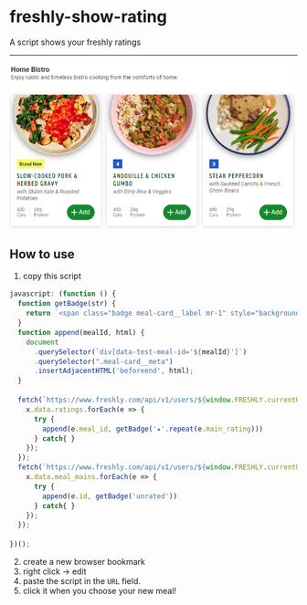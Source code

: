 # freshly-show-rating
A script shows your freshly ratings

---

![screenshot](freshly.png)

## How to use

1. copy this script 

```javascript
javascript: (function () {
  function getBadge(str) {
    return `<span class="badge meal-card__label mr-1" style="background-color: #2256cd">${str}</span>`
  }
  function append(mealId, html) {
    document
      .querySelector(`div[data-test-meal-id='${mealId}']`)
      .querySelector(".meal-card__meta")
      .insertAdjacentHTML('beforeend', html);
  }

  fetch(`https://www.freshly.com/api/v1/users/${window.FRESHLY.currentUser.id}/ratings`).then(x => x.json()).then(x => {
    x.data.ratings.forEach(e => {
      try {
        append(e.meal_id, getBadge('★'.repeat(e.main_rating)))
      } catch{ }
    });
  });
  fetch(`https://www.freshly.com/api/v1/users/${window.FRESHLY.currentUser.id}/unrated_meals`).then(x => x.json()).then(x => {
    x.data.meal_mains.forEach(e => {
      try {
        append(e.id, getBadge('unrated'))
      } catch{ }
    });
  });

})();
```

2. create a new browser bookmark
3. right click -> edit
4. paste the script in the `URL` field.
5. click it when you choose your new meal!

